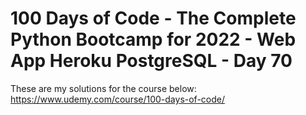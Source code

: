 # 100 Days of Code - The Complete Python Bootcamp for 2022 - Web App Heroku PostgreSQL - Day 70

These are my solutions for the course below:<br>
https://www.udemy.com/course/100-days-of-code/
